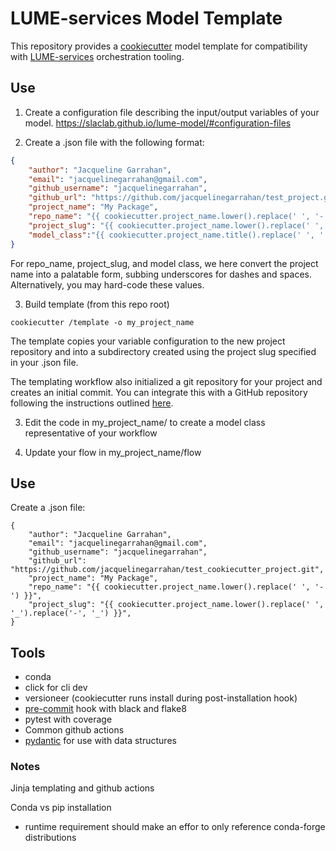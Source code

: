 # LUME-services Model Template
This repository provides a [cookiecutter](https://cookiecutter.readthedocs.io/en/stable/) model template for compatibility with [LUME-services](https://slaclab.github.io/lume-services/) orchestration tooling.


## Use
1. Create a configuration file describing the input/output variables of your model. https://slaclab.github.io/lume-model/#configuration-files

2. Create a .json file with the following format:
```json
{
    "author": "Jacqueline Garrahan",
    "email": "jacquelinegarrahan@gmail.com",
    "github_username": "jacquelinegarrahan",
    "github_url": "https://github.com/jacquelinegarrahan/test_project.git",
    "project_name": "My Package", 
    "repo_name": "{{ cookiecutter.project_name.lower().replace(' ', '-') }}", 
    "project_slug": "{{ cookiecutter.project_name.lower().replace(' ', '_').replace('-', '_') }}",
    "model_class":"{{ cookiecutter.project_name.title().replace(' ', '').replace('-', '') }}"
}
```
For repo_name, project_slug, and model class, we here convert the project name into a palatable form, subbing underscores for dashes and spaces. Alternatively, you may hard-code these values.  


3. Build template (from this repo root)
```
cookiecutter /template -o my_project_name 
```

The template copies your variable configuration to the new project repository and into a subdirectory created using the project slug specified in your .json file. 

The templating workflow also initialized a git repository for your project and creates an initial commit. You can integrate this with a GitHub repository following the instructions outlined [here](https://gist.github.com/alexpchin/102854243cd066f8b88e).


3. Edit the code in my_project_name/ to create a model class representative of your workflow

4. Update your flow in my_project_name/flow

## Use 

Create a .json file:
```
{
    "author": "Jacqueline Garrahan",
    "email": "jacquelinegarrahan@gmail.com",
    "github_username": "jacquelinegarrahan",
    "github_url": "https://github.com/jacquelinegarrahan/test_cookiecutter_project.git",
    "project_name": "My Package", 
    "repo_name": "{{ cookiecutter.project_name.lower().replace(' ', '-') }}", 
    "project_slug": "{{ cookiecutter.project_name.lower().replace(' ', '_').replace('-', '_') }}",
}
```




## Tools
* conda
* click for cli dev
* versioneer (cookiecutter runs install during post-installation hook)
* [pre-commit](https://pre-commit.com/) hook with black and flake8
* pytest with coverage
* Common github actions
* [pydantic](https://pydantic-docs.helpmanual.io/) for use with data structures


### Notes
Jinja templating and github actions


Conda vs pip installation
- runtime requirement should make an effor to only reference conda-forge distributions
